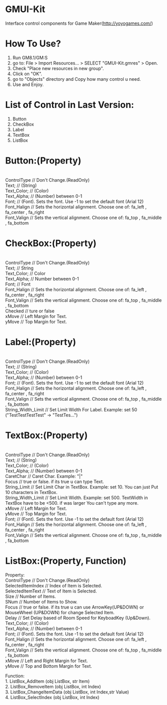 GMUI-Kit
========

Interface control components for Game Maker(http://yoyogames.com/)


How To Use?
===========
1. Run GM8.1/GM:S
2. go to: File > Import Resources... > SELECT "GMUI-Kit.gmres" > Open.
3. Check "Place new resources in new group".
4. Click on "OK".
5. go to "Objects" directory and Copy how many control u need.
6. Use and Enjoy.


List of Control in Last Version:
================================
1. Button
2. CheckBox
3. Label
4. TextBox
5. ListBox


Button:(Property)
=================
<br>ControlType   // Don't Change.(ReadOnly)
<br>Text;         // (String)
<br>Text_Color;   // (Color)
<br>Text_Alpha;   // (Number) between 0-1
<br>Font;         // (Font). Sets the font. Use -1 to set the default font (Arial 12)
<br>Font_Halign   // Sets the horizontal alignment. Choose one of: fa_left , fa_center , fa_right
<br>Font_Valign   // Sets the vertical alignment. Choose one of: fa_top , fa_middle , fa_bottom

CheckBox:(Property)
===================
<br>ControlType   // Don't Change.(ReadOnly)
<br>Text;         // String
<br>Text_Color;   // Color
<br>Text_Alpha;   // Number between 0-1
<br>Font;         // Font
<br>Font_Halign   // Sets the horizontal alignment. Choose one of: fa_left , fa_center , fa_right
<br>Font_Valign   // Sets the vertical alignment. Choose one of: fa_top , fa_middle , fa_bottom
<br>Checked       // ture or false
<br>xMove         // Left Margin for Text.
<br>yMove         // Top  Margin for Text.

Label:(Property)
================
<br>ControlType         // Don't Change.(ReadOnly)
<br>Text;               // (String)
<br>Text_Color;         // (Color)
<br>Text_Alpha;         // (Number) between 0-1
<br>Font;               // (Font). Sets the font. Use -1 to set the default font (Arial 12)
<br>Font_Halign         // Sets the horizontal alignment. Choose one of: fa_left , fa_center , fa_right
<br>Font_Valign         // Sets the vertical alignment. Choose one of: fa_top , fa_middle , fa_bottom
<br>String_Width_Limit  // Set Limit Width For Label. Example: set 50 ("TestTestTestTest" -> "TestTes...")

TextBox:(Property)
==================
<br>ControlType         // Don't Change.(ReadOnly)
<br>Text;               // (String)
<br>Text_Color;         // (Color)
<br>Text_Alpha;         // (Number) between 0-1
<br>CaretChar           // Caret Char. Example: "|"
<br>Focus               // true or false. if its true u can type Text.
<br>String_Limit        // Set Limit Char in TextBox. Example: set 10. You can just Put 10 characters in TextBox.
<br>String_Width_Limit  // Set Limit Width. Example: set 500. TextWidth in TextBox have to be <500. if was larger You can't type any more.
<br>xMove               // Left Margin for Text.
<br>yMove               // Top  Margin for Text.
<br>Font;               // (Font). Sets the font. Use -1 to set the default font (Arial 12)
<br>Font_Halign         // Sets the horizontal alignment. Choose one of: fa_left , fa_center , fa_right
<br>Font_Valign         // Sets the vertical alignment. Choose one of: fa_top , fa_middle , fa_bottom


ListBox:(Property, Function)
============================
Property:
<br>ControlType       // Don't Change.(ReadOnly)
<br>SelectedItemIndex // Index of Item is Selected.
<br>SelectedItemText  // Text of Item is Selected.
<br>Size              // Number of Items.
<br>SNum              // Number of Items to Show.
<br>Focus             // true or false. if its true u can use ArrowKey(UP&DOWN) or MouseWheel (UP&DOWN) for change Selected Item.
<br>Delay             // Set Delay based of Room Speed for KeyboadKey (Up&Down).
<br>Text_Color;       // (Color)
<br>Text_Alpha;       // (Number) between 0-1
<br>Font;             // (Font). Sets the font. Use -1 to set the default font (Arial 12)
<br>Font_Halign       // Sets the horizontal alignment. Choose one of: fa_left , fa_center , fa_right
<br>Font_Valign       // Sets the vertical alignment. Choose one of: fa_top , fa_middle , fa_bottom
<br>xMove             // Left and Right Margin for Text.
<br>yMove             // Top and Bottom Margin for Text.

Function:
<br>1. ListBox_AddItem (obj ListBox, str Item)
<br>2. ListBox_RemoveItem (obj ListBox, int Index)
<br>3. ListBox_ChangeItemData (obj ListBox, int Index,str Value)
<br>4. ListBox_SelectIndex (obj ListBox, int Index)
